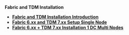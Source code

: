 <strong>Fabric and TDM Installation<strong>

<ul>      
<li>
<a href="/articles/98_maintenance_and_operational/Installations/01_Fabric_6.xx_Installation_intro.md">Fabric and TDM Installation Introduction</a></li>
<li>
<a href="/articles/98_maintenance_and_operational/Installations/02_Fabric_6.xx_Setup_Single_node.md">Fabric 6.xx and TDM 7.xx Setup Single Node</a></li>
<li>
<a href="/articles/98_maintenance_and_operational/Installations/03_Fabric_6.xx_Setup_Single_DC_multi_nodes.md">Fabric 6.xx + TDM 7.xx Installation 1 DC Multi Nodes</a></li>
​	  
</ul>
